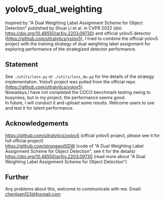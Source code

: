 # yolov5_dual_weighting
Inspired by "A Dual Weighting Label Assignment Scheme for Object Detection" published by Shuai Li et al. in CVPR 2022 (doi: https://doi.org/10.48550/arXiv.2203.09730) and official yolov5 detector (https://github.com/ultralytics/yolov5), I tried to combine the official yolov5 project with the training strategy of dual weighting label assignment for exploring performance of the strategized detector performance.

## Statement
See ```./utils/loss.py``` or ```./utils/loss_dw.py``` for the details of the strategy implementation. Yolov5 project was pulled from the official repo (https://github.com/ultralytics/yolov5). <br> Nowadays,I have not completed the COCO benchmark testing owing to busyness, but in my project, the performance seems good. <br> In future, I will conduct it and upload some results. Welcome users to use and test it for latent performance.

## Acknowledgements
https://github.com/ultralytics/yolov5 (offcial yolov5 project, please see it for full official project) <br>
https://github.com/strongwolf/DW (code of "A Dual Weighting Label Assignment Scheme for Object Detection", see it for the details) <br>
https://doi.org/10.48550/arXiv.2203.09730 (read more about "A Dual Weighting Label Assignment Scheme for Object Detection")

## Further
Any problems about this, welcome to communicate with me.
Email: chenjisen123@foxmail.com

